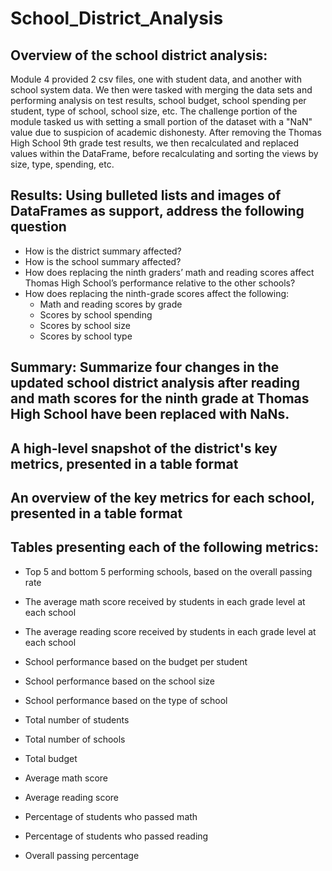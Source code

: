 # School_District_Analysis

## Overview of the school district analysis: 
Module 4 provided 2 csv files, one with student data, and another with school system data. We then were tasked with merging the data sets and performing analysis on test results, school budget, school spending per student, type of school, school size, etc.  The challenge portion of the module tasked us with setting a small portion of the dataset with a "NaN" value due to suspicion of academic dishonesty.  After removing the Thomas High School 9th grade test results, we then recalculated and replaced values within the DataFrame, before recalculating and sorting the views by size, type, spending, etc.  

## Results: Using bulleted lists and images of DataFrames as support, address the following question
  - How is the district summary affected?
  - How is the school summary affected?
  - How does replacing the ninth graders’ math and reading scores affect Thomas High School’s performance relative to the other schools?
  - How does replacing the ninth-grade scores affect the following:
    * Math and reading scores by grade
    * Scores by school spending
    * Scores by school size
    * Scores by school type
    
## Summary: Summarize four changes in the updated school district analysis after reading and math scores for the ninth grade at Thomas High School have been replaced with NaNs.


## A high-level snapshot of the district's key metrics, presented in a table format

## An overview of the key metrics for each school, presented in a table format

## Tables presenting each of the following metrics:
  - Top 5 and bottom 5 performing schools, based on the overall passing rate
  - The average math score received by students in each grade level at each school
  - The average reading score received by students in each grade level at each school
  - School performance based on the budget per student
  - School performance based on the school size 
  - School performance based on the type of school

  - Total number of students
  - Total number of schools
  - Total budget
  - Average math score
  - Average reading score
  - Percentage of students who passed math
  - Percentage of students who passed reading
  - Overall passing percentage
